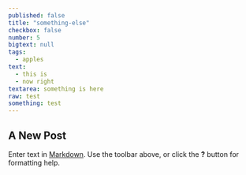 ```yaml
---
published: false
title: "something-else"
checkbox: false
number: 5
bigtext: null
tags: 
  - apples
text: 
  - this is
  - now right
textarea: something is here
raw: test
something: test
---
```





## A New Post

Enter text in [Markdown](http://daringfireball.net/projects/markdown/). Use the toolbar above, or click the **?** button for formatting help.
